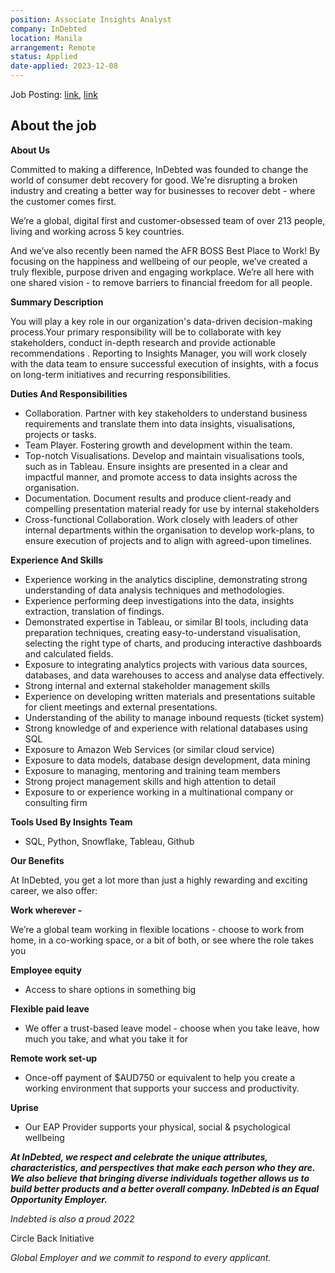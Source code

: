 ```yaml
---
position: Associate Insights Analyst
company: InDebted
location: Manila
arrangement: Remote
status: Applied
date-applied: 2023-12-08
---
```


Job Posting: [link](https://jobs.lever.co/indebted/6b61bef3-8260-4178-9326-d230209b858d), [link](https://www.linkedin.com/jobs/view/3781966237/?eBP=CwEAAAGMR2wWiAzEZhRrGhB4PdW9r2gdj1ugEhbdfD9puqys9NlAVyYAK9qwyvHnCjnv3s8TwnrIByjByh-w-SPCOe7xJN-TbgQMUB7UAADktJO2zz4CJqcMXR4Ts47xIdLvEs_uBqBG0cGb1SaHcEAHqMYpSVAe62MM0usl-TWBoxQiuy0qcU4OTm39n6JUvKtYWgVpHu7OjX3PBGOn8FaRBM0sqAQYrWqBitTLK-qxrTPje8SssKUtkMK3THyEXsol5PCsP0G-b96R1yTsEWNT4cd0P4HwcftjnSx4QlY16KdTNhCWAh9GoZ8kndmBMEwKcLLOtQbs13O2F2lpyRT_K6PQa7334EbVwcHEG8J60NBx5sagjPq8DuHQKM6su7c4YFQ7MwepRgk0DA&refId=jwMRyhFoFapShaTufDlkhw%3D%3D&trackingId=XrD29w1MyvqvTkRREN7DMQ%3D%3D)

## About the job

**About Us**

Committed to making a difference, InDebted was founded to change the world of consumer debt recovery for good. We're disrupting a broken industry and creating a better way for businesses to recover debt - where the customer comes first.

We’re a global, digital first and customer-obsessed team of over 213 people, living and working across 5 key countries.

And we’ve also recently been named the AFR BOSS Best Place to Work! By focusing on the happiness and wellbeing of our people, we’ve created a truly flexible, purpose driven and engaging workplace. We’re all here with one shared vision - to remove barriers to financial freedom for all people.

**Summary Description**

You will play a key role in our organization's data-driven decision-making process.Your primary responsibility will be to collaborate with key stakeholders, conduct in-depth research and provide actionable recommendations . Reporting to Insights Manager, you will work closely with the data team to ensure successful execution of insights, with a focus on long-term initiatives and recurring responsibilities.

**Duties And Responsibilities**

- Collaboration. Partner with key stakeholders to understand business requirements and translate them into data insights, visualisations, projects or tasks.
- Team Player. Fostering growth and development within the team.
- Top-notch Visualisations. Develop and maintain visualisations tools, such as in Tableau. Ensure insights are presented in a clear and impactful manner, and promote access to data insights across the organisation.
- Documentation. Document results and produce client-ready and compelling presentation material ready for use by internal stakeholders
- Cross-functional Collaboration. Work closely with leaders of other internal departments within the organisation to develop work-plans, to ensure execution of projects and to align with agreed-upon timelines.

**Experience And Skills**

- Experience working in the analytics discipline, demonstrating strong understanding of data analysis techniques and methodologies.
- Experience performing deep investigations into the data, insights extraction, translation of findings.
- Demonstrated expertise in Tableau, or similar BI tools, including data preparation techniques, creating easy-to-understand visualisation, selecting the right type of charts, and producing interactive dashboards and calculated fields.
- Exposure to integrating analytics projects with various data sources, databases, and data warehouses to access and analyse data effectively.
- Strong internal and external stakeholder management skills
- Experience on developing written materials and presentations suitable for client meetings and external presentations.
- Understanding of the ability to manage inbound requests (ticket system)
- Strong knowledge of and experience with relational databases using SQL
- Exposure to Amazon Web Services (or similar cloud service)
- Exposure to data models, database design development, data mining
- Exposure to managing, mentoring and training team members
- Strong project management skills and high attention to detail
- Exposure to or experience working in a multinational company or consulting firm

**Tools Used By Insights Team**

- SQL, Python, Snowflake, Tableau, Github

**Our Benefits**

At InDebted, you get a lot more than just a highly rewarding and exciting career, we also offer:

**Work wherever -**

We’re a global team working in flexible locations - choose to work from home, in a co-working space, or a bit of both, or see where the role takes you

**Employee equity**

- Access to share options in something big

**Flexible paid leave**

- We offer a trust-based leave model - choose when you take leave, how much you take, and what you take it for

**Remote work set-up**

- Once-off payment of $AUD750 or equivalent to help you create a working environment that supports your success and productivity.

**Uprise**

- Our EAP Provider supports your physical, social & psychological wellbeing

***At InDebted, we respect and celebrate the unique attributes, characteristics, and perspectives that make each person who they are. We also believe that bringing diverse individuals together allows us to build better products and a better overall company. InDebted is an Equal Opportunity Employer.***

*Indebted is also a proud 2022*

Circle Back Initiative

*Global Employer and we commit to respond to every applicant.*